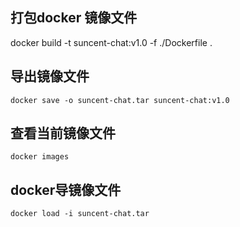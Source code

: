 
## 打包docker 镜像文件 


docker build -t suncent-chat:v1.0 -f ./Dockerfile .



## 导出镜像文件

```
docker save -o suncent-chat.tar suncent-chat:v1.0
```


## 查看当前镜像文件

```
docker images
```

## docker导镜像文件

```
docker load -i suncent-chat.tar
```